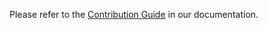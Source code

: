 Please refer to the [Contribution Guide](https://devtools.nuxt.com/development/contributing) in our documentation.

